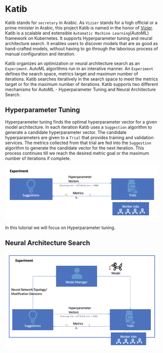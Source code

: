 # Katib

Katib stands for `secretary` in Arabic. As `Vizier` stands for a high official or a prime minister in Arabic, this project Katib is named in the honor of [Vizier](https://ai.google/research/pubs/pub46180).
Katib is a scalable and extensible `Automatic Machine Learning`(AutoML) framework on Kubernetes. It supports Hyperparameter tuning and neural architecture search. It enables users to discover models that are as good as hand-crafted models, without having to go through the laborious process of manual configuration and iteration.

Katib organizes an optimization or neural architecture search as an `Experiment`. 
AutoML algorithms run in an interative manner. An `Experiment` defines the search space, metrics target and maximum number of iterations. Katib searches iteratively in the search space to meet the metrics target or for the maximum number of iterations.
Katib supports two different mechanisms for AutoML - Hyperparameter Tuning and Neural Architecture Search.

## Hyperparameter Tuning

Hyperparameter tuning finds the optimal hyperparameter vector for a given model architecture. In each iteration Katib uses a `Suggestion` algorithm to generate a candidate hyperparameter vector. The candidate hyperparameters are given to a `Trial` that provides training and validation services. The metrics collected from that trial are fed into the `Suggestion` algorithm to generate the candidate vector for the next iteration. This process continues till we reach the desired metric goal or the maximum number of iterations if complete.

![Hyperparameter tuning](../images/hpt.png)

In this tutorial we will focus on Hyperparameter tuning.

## Neural Architecture Search

![Neural Architecture Search](../images/katib.png)
